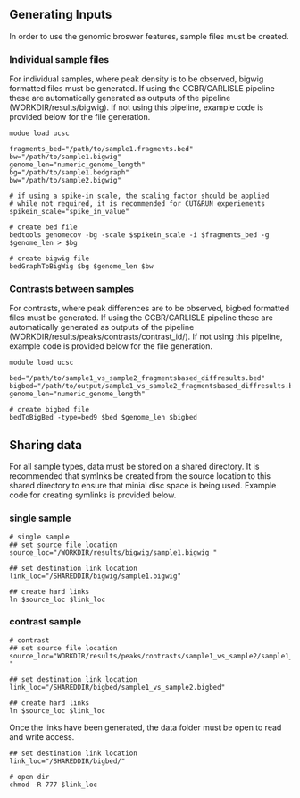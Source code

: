 ## Generating Inputs
In order to use the genomic broswer features, sample files must be created.

### Individual sample files
For individual samples, where peak density is to be observed, bigwig formatted files must be generated. If using the CCBR/CARLISLE pipeline these are automatically generated as outputs of the pipeline (WORKDIR/results/bigwig). If not using this pipeline, example code is provided below for the file generation.
```
modue load ucsc
        
fragments_bed="/path/to/sample1.fragments.bed"
bw="/path/to/sample1.bigwig"
genome_len="numeric_genome_length"
bg="/path/to/sample1.bedgraph"
bw="/path/to/sample2.bigwig"

# if using a spike-in scale, the scaling factor should be applied
# while not required, it is recommended for CUT&RUN experiements
spikein_scale="spike_in_value"

# create bed file
bedtools genomecov -bg -scale $spikein_scale -i $fragments_bed -g $genome_len > $bg

# create bigwig file
bedGraphToBigWig $bg $genome_len $bw
```

### Contrasts between samples
For contrasts, where peak differences are to be observed, bigbed formatted files must be generated. If using the CCBR/CARLISLE pipeline these are automatically generated as outputs of the pipeline (WORKDIR/results/peaks/contrasts/contrast_id/). If not using this pipeline, example code is provided below for the file generation.
```
module load ucsc

bed="/path/to/sample1_vs_sample2_fragmentsbased_diffresults.bed"
bigbed="/path/to/output/sample1_vs_sample2_fragmentsbased_diffresults.bigbed"
genome_len="numeric_genome_length"

# create bigbed file
bedToBigBed -type=bed9 $bed $genome_len $bigbed
```

## Sharing data
For all sample types, data must be stored on a shared directory. It is recommended that symlnks be created from the source location to this shared directory to ensure that minial disc space is being used. Example code for creating symlinks is provided below.

### single sample
```
# single sample
## set source file location
source_loc="/WORKDIR/results/bigwig/sample1.bigwig "

## set destination link location
link_loc="/SHAREDDIR/bigwig/sample1.bigwig"

## create hard links
ln $source_loc $link_loc
```

### contrast sample
```
# contrast
## set source file location
source_loc="WORKDIR/results/peaks/contrasts/sample1_vs_sample2/sample1_vs_sample2_fragmentsbased_diffresults.bigbed "

## set destination link location
link_loc="/SHAREDDIR/bigbed/sample1_vs_sample2.bigbed"

## create hard links
ln $source_loc $link_loc
```

Once the links have been generated, the data folder must be open to read and write access. 
```
## set destination link location
link_loc="/SHAREDDIR/bigbed/"

# open dir
chmod -R 777 $link_loc
```